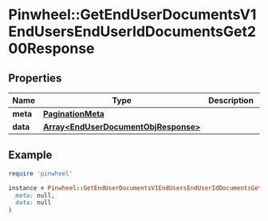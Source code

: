 # Pinwheel::GetEndUserDocumentsV1EndUsersEndUserIdDocumentsGet200Response

## Properties

| Name | Type | Description | Notes |
| ---- | ---- | ----------- | ----- |
| **meta** | [**PaginationMeta**](PaginationMeta.md) |  |  |
| **data** | [**Array&lt;EndUserDocumentObjResponse&gt;**](EndUserDocumentObjResponse.md) |  |  |

## Example

```ruby
require 'pinwheel'

instance = Pinwheel::GetEndUserDocumentsV1EndUsersEndUserIdDocumentsGet200Response.new(
  meta: null,
  data: null
)
```

